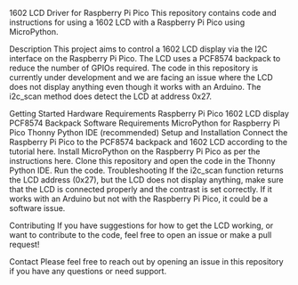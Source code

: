 1602 LCD Driver for Raspberry Pi Pico
This repository contains code and instructions for using a 1602 LCD with a Raspberry Pi Pico using MicroPython.

Description
This project aims to control a 1602 LCD display via the I2C interface on the Raspberry Pi Pico. The LCD uses a PCF8574 backpack to reduce the number of GPIOs required. The code in this repository is currently under development and we are facing an issue where the LCD does not display anything even though it works with an Arduino. The i2c_scan method does detect the LCD at address 0x27.

Getting Started
Hardware Requirements
Raspberry Pi Pico
1602 LCD display
PCF8574 Backpack
Software Requirements
MicroPython for Raspberry Pi Pico
Thonny Python IDE (recommended)
Setup and Installation
Connect the Raspberry Pi Pico to the PCF8574 backpack and 1602 LCD according to the tutorial here.
Install MicroPython on the Raspberry Pi Pico as per the instructions here.
Clone this repository and open the code in the Thonny Python IDE.
Run the code.
Troubleshooting
If the i2c_scan function returns the LCD address (0x27), but the LCD does not display anything, make sure that the LCD is connected properly and the contrast is set correctly. If it works with an Arduino but not with the Raspberry Pi Pico, it could be a software issue.

Contributing
If you have suggestions for how to get the LCD working, or want to contribute to the code, feel free to open an issue or make a pull request!

Contact
Please feel free to reach out by opening an issue in this repository if you have any questions or need support.
